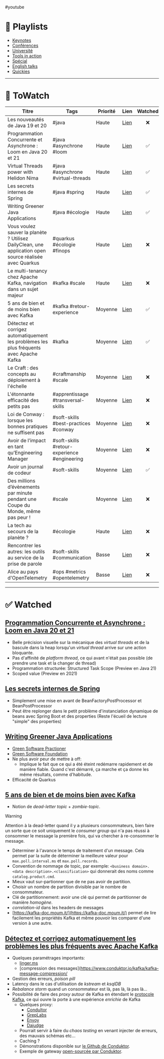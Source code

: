 #youtube 

# 📃 Playlists
- [Keynotes](https://www.youtube.com/playlist?list=PLTbQvx84FrAQXkeqykBOr8XaQnZNEmKyj)
- [Conférences](https://www.youtube.com/playlist?list=PLTbQvx84FrAQ4oAXbCkQugzA0o7ujccM-)
- [Université](https://www.youtube.com/playlist?list=PLTbQvx84FrASlmxTAD0w_FiNZbFnWaF1U)
- [Tools in action](https://www.youtube.com/playlist?list=PLTbQvx84FrATkUhLB2WWwC4Im5QcCj6ih)
- [Spécial](https://www.youtube.com/playlist?list=PLTbQvx84FrAReGVaojjfASkylGtj8hwBX)
- [English talks](https://www.youtube.com/playlist?list=PLTbQvx84FrARwtiEmI487_XTRqPYqAGD1)
- [Quickies](https://www.youtube.com/playlist?list=PLTbQvx84FrAQhJ6mNDgY8lLfa28DAtcnp)

***

# 👀 ToWatch

| Titre | Tags | Priorité | Lien | Watched |
| ----- | ---- | -------- | ---- | :-------: |
| Les nouveautés de Java 19 et 20 | #java | Haute | [Lien](https://www.youtube.com/watch?v=yoadz5e5UbQ) | ❌ |
| Programmation Concurrente et Asynchrone : Loom en Java 20 et 21 | #java #asynchrone #loom | Haute | [Lien](https://www.youtube.com/watch?v=v7DzKOniNh0) | ✅ |
| Virtual Threads power with Helidon Nima | #java #asynchrone #virtual-threads | Haute| [Lien](https://www.youtube.com/watch?v=aP-BGITYtxE) | ✅ |
| Les secrets internes de Spring | #java #spring | Haute | [Lien](https://www.youtube.com/watch?v=P61kCoXvKIc) | ✅ |
| Writing Greener Java Applications | #java #écologie | Haute | [Lien](https://www.youtube.com/watch?v=DSMgqAfwfUA) | ✅ |
| Vous voulez sauver la planète ? Utilisez DailyClean, une application open source réalisée avec Quarkus | #quarkus #écologie #finops | Haute | [Lien](https://www.youtube.com/watch?v=6xbEHiVBGcw) | ❌ |
| Le multi-tenancy chez Apache Kafka, navigation dans un sujet majeur | #kafka #scale | Haute | [Lien](https://www.youtube.com/watch?v=h72ScOQjtbM) | ❌ |
| 5 ans de bien et de moins bien avec Kafka | #kafka #retour-experience | Moyenne | [Lien](https://www.youtube.com/watch?v=LJoqnjhG4dk) | ✅ |
| Détectez et corrigez automatiquement les problèmes les plus fréquents avec Apache Kafka | #kafka | Moyenne | [Lien](https://www.youtube.com/watch?v=bGRE-tBsqoE) | ✅ |
| Le Craft : des concepts au déploiement à l'échelle | #craftmanship #scale | Moyenne | [Lien](https://www.youtube.com/watch?v=EXko-SSxRuY) | ❌ |
| L'étonnante efficacité des petits pas | #apprentissage #transversal-skills | Moyenne | [Lien](https://www.youtube.com/watch?v=xI_iN1HNweI) | ❌ |
| Loi de Conway : lorsque les bonnes pratiques ne suffisent pas | #soft-skills #best-practices #conway | Moyenne | [Lien](https://www.youtube.com/watch?v=Kx7XOqrPoWk) | ❌ |
| Avoir de l’impact en tant qu’Engineering Manager | #soft-skills #retour-experience #engineering | Moyenne | [Lien](https://www.youtube.com/watch?v=4ekJwOV45ro) | ❌ |
| Avoir un journal de codeur | #soft-skills | Moyenne | [Lien](https://www.youtube.com/watch?v=Y5jWH0o-gs0) | ✅ |
| Des millions d’évènements par minute pendant une Coupe du Monde, même pas peur ! | #scale | Moyenne | [Lien](https://www.youtube.com/watch?v=OLUL4w6nAMU) | ❌ |
| La tech au secours de la planète ? | #écologie | Haute | [Lien](https://www.youtube.com/watch?v=4C44uWcslS8) | ❌ |
| Rencontrer les autres: les outils au service de la prise de parole | #soft-skills #communication | Basse | [Lien](https://www.youtube.com/watch?v=CixarNfF634) | ❌ |
| Alice au pays d'OpenTelemetry | #ops #metrics #opentelemetry | Basse | [Lien](https://www.youtube.com/watch?v=0xSCUgHxZu0) | ❌ |

***

# ✅ Watched

## [Programmation Concurrente et Asynchrone : Loom en Java 20 et 21](https://www.youtube.com/watch?v=v7DzKOniNh0)

- Belle précision visuelle sur la mécanique des *virtual threads* et de la bascule dans la heap lorsqu'un *virtual thread* arrive sur une action bloquante.
- Pas d'affinité de *platform thread*, ce qui avant n'était pas possible (de prendre une task et la changer de thread)
- Programmation structurée: Structured Task Scope (Preview en Java 21)
- Scoped value (Preview en 2021)

## [Les secrets internes de Spring](https://www.youtube.com/watch?v=P61kCoXvKIc)

- Simplement une mise en avant de BeanFactoryPostProcessor et BeanPostProcessor
- Peut être replonger dans le petit problème d'instanciation dynamique de beans avec Spring Boot et des properties (Reste l'écueil de lecture "simple" des properties)

## [Writing Greener Java Applications](https://www.youtube.com/watch?v=DSMgqAfwfUA)

- [Green Software Practioner](https://learn.greensoftware.foundation/)
- [Green Software Foundation](https://greensoftware.foundation/)
- Ne plus avoir peur de mettre à off:
	- Implique le fait que ce qui a été éteint redémarre rapidement et de manière fiable. Quand c'est démarré, ça marche et ça donne les même résultats, comme d'habitude.
- Efficacité de Quarkus

## [5 ans de bien et de moins bien avec Kafka](https://www.youtube.com/watch?v=LJoqnjhG4dk)

- Notion de *dead-letter topic* + *zombie-topic*.

>[!warning]
>Attention à la dead-letter quand il y a plusieurs consommateurs, bien faire un sorte que ce soit uniquement le *consumer group* qui n'a pas réussi à consommer le message la première fois, qui va chercher à re-consommer le message.

- Déterminer à l'avance le temps de traitement d'un message. Cela permet par la suite de déterminer la meilleure valeur pour `max.poll.interval.ms` et `max.poll.records`.
- Convention de nommage de topic, par exemple: `<business domain>.<data description>.<classification>` qui donnerait des noms comme `catalog.product.cmd`.
- Mieux vaut sur-partionner que de ne pas avoir de partition.
- Choisir un nombre de partition divisible par le nombre de consommateur.
- Clé de partitionnement: avoir une clé qui permet de partitionner de manière *homogène*.
- *correlation-id* dans les headers de messages
- [https://kafka-doc.moum.it/](https://kafka-doc.moum.it/) permet de lire facilement les propriétés Kafka et même pouvoir les comparer d'une version à une autre.

## [Détectez et corrigez automatiquement les problèmes les plus fréquents avec Apache Kafka](https://www.youtube.com/watch?v=bGRE-tBsqoE)

- Quelques paramétrages importants:
	- [linger.ms](https://docs.confluent.io/platform/current/installation/configuration/producer-configs.html#linger-ms)
	- [compression des messages](https://www.conduktor.io/kafka/kafka-message-compression/
- Gestion des erreurs, *poison pill*
- Latency dans le cas d'utilisation de *kstream* et *ksqlDB*
- *Rebalance storm* quand un consommateur est là, pas là, là pas là...
- Possibilité de faire des *proxy* autour de Kafka en étendant le [protocole Kafka](https://kafka.apache.org/protocol.html), ce qui ouvre la porte à une expérience *enrichie* de Kafka
	- Quelques proxy:
		- [Condultor](https://www.conduktor.io/)
		- [GrepLabs](https://github.com/grepplabs/kafka-proxy)
		- [Envoy](https://www.envoyproxy.io/)
		- [Dajudge](https://github.com/dajudge/kafkaproxy)
	- Pourrait servir à faire du *chaos testing* en venant injecter de erreurs, des mauvais schémas etc...
	- Caching ?
	- Démonstrations disponible sur [le Github de Conduktor](https://github.com/conduktor/conduktor-proxy-demos).
	- Exemple de gateway [open-sourcée par Conduktor](https://github.com/conduktor/conduktor-gateway).
